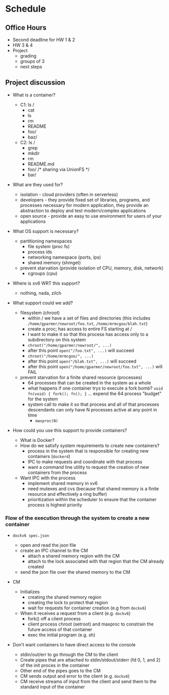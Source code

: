 # Schedule

## Office Hours

- Second deadline for HW 1 & 2
- HW 3 & 4
- Project
	+ grading
	+ groups of 3
	+ next steps

## Project discussion

- What is a container?
	- C1: ls /
		- cat
		- ls
		- rm
		- README
		- foo/
		- baz/
	- C2: ls /
		- grep
		- mkdir
		- rm
		- README.md
		- foo/ /* sharing via UnionFS */
		- bar/

- What are they used for?
	- isolation - cloud providers (often in serverless)
	- developers - they provide fixed set of libraries, programs, and processes necessary for modern application, they provide an abstraction to deploy and test modern/complex applications
	- open source - provide an easy to use environment for users of your applications

- What OS support is necessary?
	- partitioning namespaces
		- file system (proc fs)
		- process ids
		- networking namespace (ports, ips)
		- shared memory (shmget)
	- prevent starvation (provide isolation of CPU, memory, disk, network)
		- cgroups (cpu)

- Where is xv6 WRT this support?
	- nothing, nada, zilch

- What support could we add?
	- filesystem (chroot)
	    - within / we have a set of files and directories (this includes `/home/gparmer/newroot/foo.txt`, `/home/mrmcgoo/blah.txt`)
		- create a proc; has access to entire FS starting at /
		- I want to make it so that this process has access only to a subdirectory on this system
		- `chroot("/home/gparmer/newroot/", ...)`
		- after this point `open("/foo.txt", ...)` will succeed
		- `chroot("/home/mrmcgoo/", ...)`
		- after this point `open("/blah.txt", ...)` will succeed
		- after this point `open("/home/gparmer/newroot/foo.txt", ...)` will FAIL
	- prevent starvation for a finite shared resource (processes)
		- 64 processes that can be created in the system as a whole
		- what happens if one container trys to execute a fork bomb?
			`void fn(void) { fork(); fn(); }` ... expend the 64 process "budget" for the system
		- system call to make it so that process and all of that processes descendants can only have N processes active at any point in time
			- `maxproc(N)`

- How could you use this support to provide containers?
	- What is Docker?
	- How do we satisfy system requirements to create new containers?
		- process in the system that is responsible for creating new containers (`dockerd`)
		- IPC to make requests and coordinate with that process
		- want a command line utility to request the creation of new containers from the process
	- Want IPC with the process
		- implement shared memory in xv6
		- need mutexes and cvs (because that shared memory is a finite resource and effectively a ring buffer)
		- prioritization within the scheduler to ensure that the container process is highest priority

### Flow of the execution through the system to create a new container

- `dockv6 spec.json`
	- open and read the json file
	- create an IPC channel to the CM
		- attach a shared memory region with the CM
		- attach to the lock associated with that region that the CM already created
	- send the json file over the shared memory to the CM

- CM
	- Initializes
		- creating the shared memory region
		- creating the lock to protect that region
		- wait for requests for container creation (e.g from `dockv6`)
	- When it receives a request from a client (e.g. `dockv6`)
		- fork() off a client process
		- client process chroot (setroot) and maxproc to constrain the future access of that container
		- exec the initial program (e.g. sh)

- Don't want containers to have direct access to the console
	- stdin/out/err to go through the CM to the client
	- Create pipes that are attached to stdin/stdout/stderr (fd 0, 1, and 2) of the init proces in the container
	- Other end of the pipes goes to the CM
	- CM sends output and error to the client (e.g. `dockv6`)
	- CM receive streams of input from the client and send them to the standard input of the container

